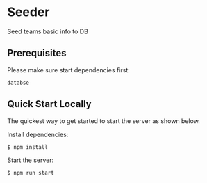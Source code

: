 # Seeder

Seed teams basic info to DB

## Prerequisites

 Please make sure start dependencies first:
```console
databse
```

## Quick Start Locally


  The quickest way to get started to start the server as shown below.


   
  Install dependencies:

```console
$ npm install

```

  Start the server:

```console
$ npm run start
```